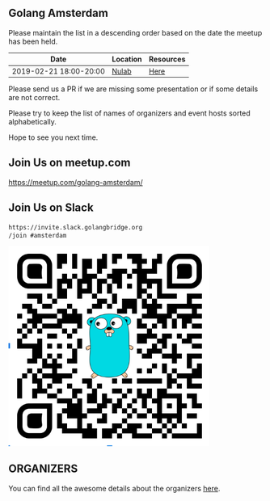 Golang Amsterdam
----------------

Please maintain the list in a descending order based on the date the meetup has been held.

| Date                   | Location                    | Resources                           |
|------------------------|-----------------------------|-------------------------------------|
| 2019-02-21 18:00-20:00 | [Nulab](https://nulab.com)  | [Here](2019-02-21@nulab/README.md)  |


Please send us a PR if we are missing some presentation or if some details are not correct.

Please try to keep the list of names of organizers and event hosts sorted alphabetically. 

Hope to see you next time.

Join Us on meetup.com
---------------------

https://meetup.com/golang-amsterdam/

Join Us on Slack
-----------------

```
https://invite.slack.golangbridge.org
/join #amsterdam
```

![Join Us](qr.png?raw=true "QR Code")

ORGANIZERS
----------

You can find all the awesome details about the organizers [here](ORGANIZERS). 